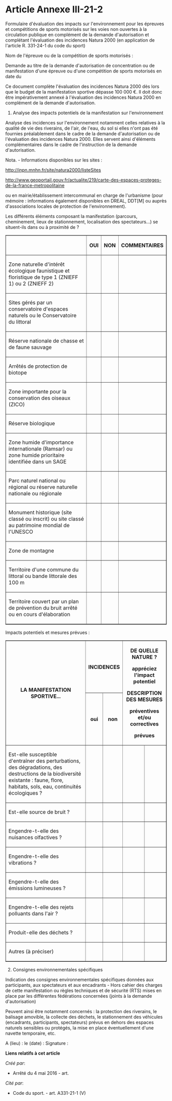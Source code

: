 # Article Annexe III-21-2

Formulaire d'évaluation des impacts sur l'environnement pour les épreuves et compétitions de sports motorisés sur les voies
non ouvertes à la circulation publique en complément de la demande d'autorisation et complétant l'évaluation des incidences
Natura 2000 (en application de l'article R. 331-24-1 du code du sport)

Nom de l'épreuve ou de la compétition de sports motorisés :

Demande au titre de la demande d'autorisation de concentration ou de manifestation d'une épreuve ou d'une compétition de
sports motorisés en date du 

Ce document complète l'évaluation des incidences Natura 2000 dès lors que le budget de la manifestation sportive dépasse 100
000 €. Il doit donc être impérativement annexé à l'évaluation des incidences Natura 2000 en complément de la demande
d'autorisation.

1. Analyse des impacts potentiels de la manifestation sur l'environnement

Analyse des incidences sur l'environnement notamment celles relatives à la qualité de vie des riverains, de l'air, de l'eau,
du sol si elles n'ont pas été fournies préalablement dans le cadre de la demande d'autorisation ou de l'évaluation des
incidences Natura 2000. Elles servent ainsi d'éléments complémentaires dans le cadre de l'instruction de la demande
d'autorisation.

Nota. - Informations disponibles sur les sites :

http://inpn.mnhn.fr/site/natura2000/listeSites

http://www.geoportail.gouv.fr/actualite/219/carte-des-espaces-proteges-de-la-france-metropolitaine

ou en mairie/établissement intercommunal en charge de l'urbanisme (pour mémoire : informations également disponibles en
DREAL, DDT[M] ou auprès d'associations locales de protection de l'environnement).

Les différents éléments composant la manifestation (parcours, cheminement, lieux de stationnement, localisation des
spectateurs...) se situent-ils dans ou à proximité de ?

<table border="1">
  <tbody>
    <tr>
      <th>
      </th><th>

OUI

</th>
      <th>

NON

</th>
      <th>

COMMENTAIRES

</th>
    </tr>
    <tr>
      <td>

Zone naturelle d'intérêt écologique faunistique et floristique de type 1 (ZNIEFF 1) ou 2 (ZNIEFF 2)

</td>
      <td align="left">
      </td><td align="left">
      </td><td align="left">
    </td></tr>
    <tr>
      <td>

Sites gérés par un conservatoire d'espaces naturels ou le Conservatoire du littoral

</td>
      <td align="left">
      </td><td align="left">
      </td><td align="left">
    </td></tr>
    <tr>
      <td>

Réserve nationale de chasse et de faune sauvage

</td>
      <td align="left">
      </td><td align="left">
      </td><td align="left">
    </td></tr>
    <tr>
      <td>

Arrêtés de protection de biotope

</td>
      <td align="left">
      </td><td align="left">
      </td><td align="left">
    </td></tr>
    <tr>
      <td>

Zone importante pour la conservation des oiseaux (ZICO)

</td>
      <td align="left">
      </td><td align="left">
      </td><td align="left">
    </td></tr>
    <tr>
      <td>

Réserve biologique

</td>
      <td align="left">
      </td><td align="left">
      </td><td align="left">
    </td></tr>
    <tr>
      <td>

Zone humide d'importance internationale (Ramsar) ou zone humide prioritaire identifiée dans un SAGE

</td>
      <td align="left">
      </td><td align="left">
      </td><td align="left">
    </td></tr>
    <tr>
      <td>

Parc naturel national ou régional ou réserve naturelle nationale ou régionale

</td>
      <td align="left">
      </td><td align="left">
      </td><td align="left">
    </td></tr>
    <tr>
      <td>

Monument historique (site classé ou inscrit) ou site classé au patrimoine mondial de l'UNESCO

</td>
      <td align="left">
      </td><td align="left">
      </td><td align="left">
    </td></tr>
    <tr>
      <td>

Zone de montagne

</td>
      <td align="left">
      </td><td align="left">
      </td><td align="left">
    </td></tr>
    <tr>
      <td>

Territoire d'une commune du littoral ou bande littorale des 100 m

</td>
      <td align="left">
      </td><td align="left">
      </td><td align="left">
    </td></tr>
    <tr>
      <td>

Territoire couvert par un plan de prévention du bruit arrêté ou en cours d'élaboration

</td>
      <td align="left">
      </td><td align="left">
      </td><td align="left">
    </td></tr>
  </tbody>
</table>

Impacts potentiels et mesures prévues :

<table border="1">
  <tbody>
    <tr>
      <th rowspan="2">

LA MANIFESTATION SPORTIVE...

</th>
      <th colspan="2">

INCIDENCES 

</th>
      <th rowspan="2" colspan="2">

DE QUELLE NATURE ? 

appréciez l'impact potentiel

DESCRIPTION DES MESURES 

préventives et/ou correctives 

prévues

</th>
    </tr>
    <tr>
      <th>

oui

</th>
      <th>

non

</th>
    </tr>
    <tr>
      <td>

Est-elle susceptible d'entraîner des perturbations, des dégradations, des destructions de la biodiversité existante : faune,
flore, habitats, sols, eau, continuités écologiques ?

</td>
      <td align="left">
      </td><td align="left">
      </td><td align="left">
      </td><td align="left">
    </td></tr>
    <tr>
      <td align="left">

Est-elle source de bruit ?

</td>
      <td align="left">
      </td><td align="left">
      </td><td align="left">
      </td><td align="left">
    </td></tr>
    <tr>
      <td align="left">

Engendre-t-elle des nuisances olfactives ?

</td>
      <td align="left">
      </td><td align="left">
      </td><td align="left">
      </td><td align="left">
    </td></tr>
    <tr>
      <td align="left">

Engendre-t-elle des vibrations ?

</td>
      <td align="left">
      </td><td align="left">
      </td><td align="left">
      </td><td align="left">
    </td></tr>
    <tr>
      <td align="left">

Engendre-t-elle des émissions lumineuses ?

</td>
      <td align="left">
      </td><td align="left">
      </td><td align="left">
      </td><td align="left">
    </td></tr>
    <tr>
      <td align="left">

Engendre-t-elle des rejets polluants dans l'air ?

</td>
      <td align="left">
      </td><td align="left">
      </td><td align="left">
      </td><td align="left">
    </td></tr>
    <tr>
      <td align="left">

Produit-elle des déchets ?

</td>
      <td align="left">
      </td><td align="left">
      </td><td align="left">
      </td><td align="left">
    </td></tr>
    <tr>
      <td align="left">

Autres (à préciser) 

</td>
      <td align="left">
      </td><td align="left">
      </td><td align="left">
      </td><td align="left">
    </td></tr>
  </tbody>
</table>

2. Consignes environnementales spécifiques

Indication des consignes environnementales spécifiques données aux participants, aux spectateurs et aux encadrants - Hors
cahier des charges de cette manifestation ou règles techniques et de sécurité (RTS) mises en place par les différentes
fédérations concernées (joints à la demande d'autorisation)

Peuvent ainsi être notamment concernés : la protection des riverains, le balisage amovible, la collecte des déchets, le
stationnement des véhicules (encadrants, participants, spectateurs) prévus en dehors des espaces naturels sensibles ou
protégés, la mise en place éventuellement d'une navette temporaire, etc.

A (lieu) : le (date) : Signature :

**Liens relatifs à cet article**

_Créé par_:

  - Arrêté du 4 mai 2016 - art.

_Cité par_:

  - Code du sport. - art. A331-21-1 (V)
